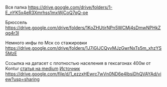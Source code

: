 Вся папка
https://drive.google.com/drive/folders/1-E_nYK5x4eR3Xmrhss1mxWjCoQ7qQ-oe

Брюссель
https://drive.google.com/drive/folders/1KoZHUtirNPn5WCMj4sDmwNPHkZqg4r3I

Немного инфы по Мск со стажировки
https://drive.google.com/drive/folders/1J7iGIJCQyvMJzGwrNxTs5m_xhzYS5MzE

Сссылка на датасет с плотностью населения в гексагонах 400м от Kontur [статья на medium](https://medium.com/kontur-inc/abu-dhabi-population-density-score-by-kontur-caf113a0d70f)
[Источник](https://data.humdata.org/dataset/kontur-population-dataset)
https://drive.google.com/file/d/1_ezzxHEwrc7wVn0ND6e4lbsiDhQVAYAd/view?usp=sharing

